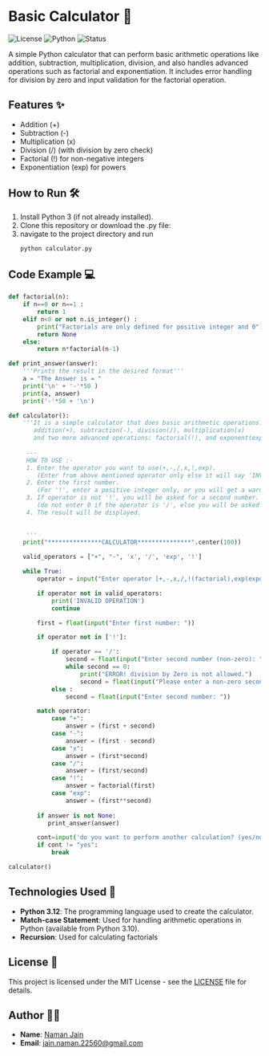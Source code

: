 # Basic Calculator 🧮

![License](https://img.shields.io/badge/License-MIT-blue.svg)
![Python](https://img.shields.io/badge/Python-3.12-blue.svg)
![Status](https://img.shields.io/badge/Status-In%20Progress-brightyellow.svg)

A simple Python calculator that can perform basic arithmetic operations like addition, subtraction, multiplication, division, and also handles advanced operations such as factorial and exponentiation. It includes error handling for division by zero and input validation for the factorial operation.

## Features ✨
- Addition (+)
- Subtraction (-)
- Multiplication (x)
- Division (/) (with division by zero check)
- Factorial (!) for non-negative integers
- Exponentiation (exp) for powers

## How to Run 🛠️
1. Install Python 3 (if not already installed).
2. Clone this repository or download the .py file:
3. navigate to the project directory and run
   ```bash
   python calculator.py
   
## Code Example 💻
```python
def factorial(n):
    if n==0 or n==1 :
        return 1 
    elif n<0 or not n.is_integer() :
        print("Factorials are only defined for positive integer and 0")
        return None
    else:
        return n*factorial(n-1)  

def print_answer(answer):
    '''Prints the result in the desired format'''
    a = "The Answer is = "
    print('\n' + '-'*50 )
    print(a, answer)
    print('-'*50 + '\n')

def calculator():
    '''It is a simple calculator that does basic arithmetic operations:
       addition(+), subtraction(-), division(/), multiplication(x)
       and two more advanced operations: factorial(!), and exponent(exp) 
     
     ---
     HOW TO USE :-
     1. Enter the operator you want to use(+,-,/,x,!,exp).
        (Enter from above mentioned operator only else it will say 'INVALID OPERATION') 
     2. Enter the first number.
        (For '!', enter a positive integer only, or you will get a warning.)
     3. If operator is not '!', you will be asked for a second number.
        (do not enter 0 if the operator is '/', else you will be asked again).
     4. The result will be displayed.
     
     
     '''
    print("***************CALCULATOR***************".center(100))

    valid_operators = ["+", "-", 'x', '/', 'exp', '!']

    while True:
        operator = input("Enter operator [+,-,x,/,!(factorial),exp(exponent)]: ").strip()

        if operator not in valid_operators:
            print('INVALID OPERATION')
            continue

        first = float(input("Enter first number: "))

        if operator not in ['!']:

            if operator == '/':
                second = float(input("Enter second number (non-zero): "))
                while second == 0:
                    print("ERROR! division by Zero is not allowed.")
                    second = float(input("Please enter a non-zero second number: "))
            else :   
                second = float(input("Enter second number: "))     

        match operator:
            case "+":
                answer = (first + second)
            case "-":
                answer = (first - second)
            case "x":
                answer = (first*second)
            case "/":
                answer = (first/second)
            case "!":
                answer = factorial(first)
            case "exp":
                answer = (first**second)
            
        if answer is not None:
           print_answer(answer)

        cont=input('do you want to perform another calculation? (yes/no): ').strip().lower()
        if cont != "yes":
            break 

calculator()

```
## Technologies Used 🧰
- **Python 3.12**: The programming language used to create the calculator.
- **Match-case Statement**: Used for handling arithmetic operations in Python (available from Python 3.10).
- **Recursion**: Used for calculating factorials

## License 📜
This project is licensed under the MIT License - see the [LICENSE](./LICENSE.txt) file for details.

## Author 🙋‍♂️
- **Name**: [Naman Jain](https://github.com/Naman-Jain-2256)
- **Email**: [jain.naman.22560@gmail.com](mailto:jain.naman.22560@gmail.com)





